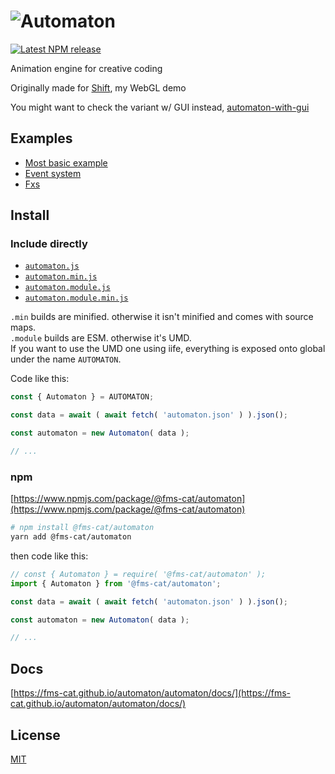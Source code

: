 # ![Automaton](https://i.imgur.com/c4XRwNS.png)

[![Latest NPM release](https://img.shields.io/npm/v/@fms-cat/automaton.svg)](https://www.npmjs.com/package/@fms-cat/automaton)

Animation engine for creative coding

Originally made for [Shift](https://GitHub.com/fms-cat/shift), my WebGL demo

You might want to check the variant w/ GUI instead, [automaton-with-gui](https://github.com/FMS-Cat/automaton/packages/automaton-with-gui)

## Examples

- [Most basic example](https://glitch.com/embed/#!/embed/fms-cat-automaton-basic?previewSize=40&path=main.js)
- [Event system](https://glitch.com/embed/#!/embed/fms-cat-automaton-events?previewSize=40&path=main.js)
- [Fxs](https://glitch.com/embed/#!/embed/fms-cat-automaton-fxs?previewSize=40&path=main.js)

## Install

### Include directly

- [`automaton.js`](https://fms-cat.github.io/automaton/automaton/dist/automaton.js)
- [`automaton.min.js`](https://fms-cat.github.io/automaton/automaton/dist/automaton.min.js)
- [`automaton.module.js`](https://fms-cat.github.io/automaton/automaton/dist/automaton.module.js)
- [`automaton.module.min.js`](https://fms-cat.github.io/automaton/automaton/dist/automaton.module.min.js)

`.min` builds are minified. otherwise it isn't minified and comes with source maps.  
`.module` builds are ESM. otherwise it's UMD.  
If you want to use the UMD one using iife, everything is exposed onto global under the name `AUTOMATON`.

Code like this:

```js
const { Automaton } = AUTOMATON;

const data = await ( await fetch( 'automaton.json' ) ).json();

const automaton = new Automaton( data );

// ...
```

### npm

[https://www.npmjs.com/package/@fms-cat/automaton](https://www.npmjs.com/package/@fms-cat/automaton)

```sh
# npm install @fms-cat/automaton
yarn add @fms-cat/automaton
```

then code like this:

```js
// const { Automaton } = require( '@fms-cat/automaton' );
import { Automaton } from '@fms-cat/automaton';

const data = await ( await fetch( 'automaton.json' ) ).json();

const automaton = new Automaton( data );

// ...
```

## Docs

[https://fms-cat.github.io/automaton/automaton/docs/](https://fms-cat.github.io/automaton/automaton/docs/)

## License

[MIT](./LICENSE)
